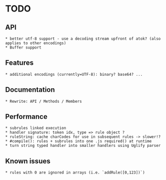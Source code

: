 # TODO

## API

	* better utf-8 support - use a decoding stream upfront of atok? (also applies to other encodings)
	* Buffer support

## Features

	* additional encodings (currently=UTF-8): binary? base64? ...

## Documentation

	* Rewrite: API / Methods / Members

## Performance

	* subrules linked execution
	* handler signature: token idx, type => rule object ?
	* ruleString: cache charCodes for use in subsequent rules -> slower!?
	* #compile(): rules + subrules into one .js required() at runtime
	* turn string typed handler into smaller handlers using Uglify parser

## Known issues

	* rules with 0 are ignored in arrays (i.e. `addRule([0,123])`)